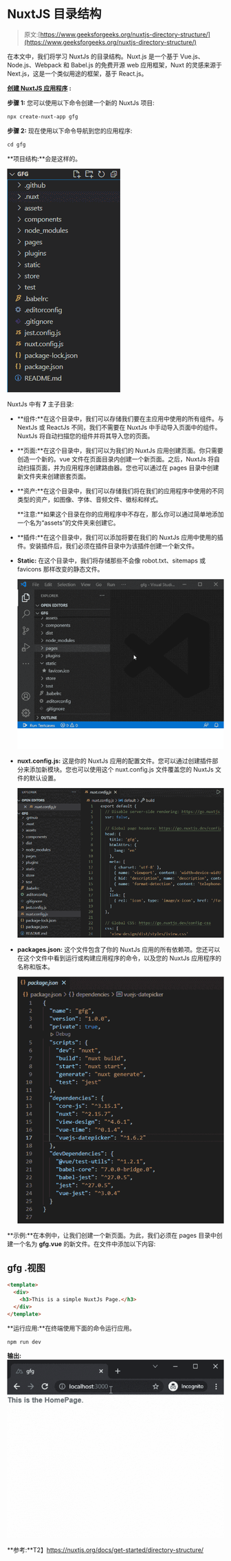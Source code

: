 # NuxtJS 目录结构

> 原文:[https://www.geeksforgeeks.org/nuxtjs-directory-structure/](https://www.geeksforgeeks.org/nuxtjs-directory-structure/)

在本文中，我们将学习 NuxtJs 的目录结构。Nuxt.js 是一个基于 Vue.js、Node.js、Webpack 和 Babel.js 的免费开源 web 应用框架，Nuxt 的灵感来源于 Next.js，这是一个类似用途的框架，基于 React.js。

**[创建 NuxtJS 应用程序](https://www.geeksforgeeks.org/how-to-install-and-creating-first-nuxt-js-app/) :**

**步骤 1:** 您可以使用以下命令创建一个新的 NuxtJs 项目:

```html
npx create-nuxt-app gfg
```

**步骤 2:** 现在使用以下命令导航到您的应用程序:

```html
cd gfg
```

**项目结构:**会是这样的。

![Directory Structure](img/a1bbe9df3ef884e47d3a23b082098f2d.png)

NuxtJs 中有 **7** 主子目录:

*   **组件:**在这个目录中，我们可以存储我们要在主应用中使用的所有组件。与 NextJs 或 ReactJs 不同，我们不需要在 NuxtJs 中手动导入页面中的组件。NuxtJs 将自动扫描您的组件并将其导入您的页面。

*   **页面:**在这个目录中，我们可以为我们的 NuxtJs 应用创建页面。你只需要创造一个新的。vue 文件在页面目录内创建一个新页面。之后，NuxtJs 将自动扫描页面，并为应用程序创建路由器。您也可以通过在 pages 目录中创建新文件夹来创建嵌套页面。

*   **资产:**在这个目录中，我们可以存储我们将在我们的应用程序中使用的不同类型的资产，如图像、字体、音频文件、徽标和样式。

    **注意:**如果这个目录在你的应用程序中不存在，那么你可以通过简单地添加一个名为“assets”的文件夹来创建它。

*   **插件:**在这个目录中，我们可以添加将要在我们的 NuxtJs 应用中使用的插件。安装插件后，我们必须在插件目录中为该插件创建一个新文件。

*   **Static:** 在这个目录中，我们将存储那些不会像 robot.txt、sitemaps 或 favicons 那样改变的静态文件。

    ![](img/10ed869080321d2a665accc6cb7f5f5e.png)

*   **nuxt.config.js:** 这是你的 NuxtJs 应用的配置文件。您可以通过创建插件部分来添加新模块。您也可以使用这个 nuxt.config.js 文件覆盖您的 NuxtJs 文件的默认设置。

    ![nuxt.config.js](img/8a1e776097b1a8084d92ab02845b0d8d.png)

*   **packages.json:** 这个文件包含了你的 NuxtJs 应用的所有依赖项。您还可以在这个文件中看到运行或构建应用程序的命令，以及您的 NuxtJs 应用程序的名称和版本。

    ![package.json](img/18785ed7803986a902fc767039198c2a.png)

**示例:**在本例中，让我们创建一个新页面。为此，我们必须在 pages 目录中创建一个名为 **gfg.vue** 的新文件。在文件中添加以下内容:

## gfg .视图

```html
<template>
  <div>
    <h3>This is a simple NuxtJs Page.</h3> 
  </div>
</template>
```

**运行应用:**在终端使用下面的命令运行应用。

```html
npm run dev
```

**输出:** ![Simple Output Text](img/e7c61e5a95e7d7bbb47a0bbd1185d3cc.png)

**参考:**T2】https://nuxtjs.org/docs/get-started/directory-structure/